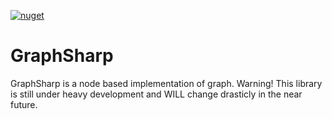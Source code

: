 [![nuget](https://img.shields.io/nuget/v/Kemsekov.GraphSharp.svg)](https://www.nuget.org/packages/Kemsekov.GraphSharp/) 
# GraphSharp
GraphSharp is a node based implementation of graph.
Warning! This library is still under heavy development and WILL change drasticly in the near future.
